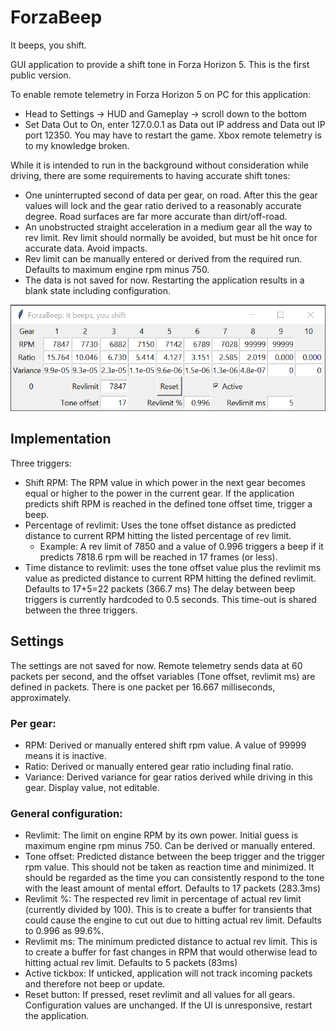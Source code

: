 # ForzaBeep
It beeps, you shift.

GUI application to provide a shift tone in Forza Horizon 5. This is the first public version.

To enable remote telemetry in Forza Horizon 5 on PC for this application: 
- Head to Settings -> HUD and Gameplay -> scroll down to the bottom
- Set Data Out to On, enter 127.0.0.1 as Data out IP address and Data out IP port 12350. You may have to restart the game. Xbox remote telemetry is to my knowledge broken.

While it is intended to run in the background without consideration while driving, there are some requirements to having accurate shift tones:
- One uninterrupted second of data per gear, on road. After this the gear values will lock and the gear ratio derived to a reasonably accurate degree. Road surfaces are far more accurate than dirt/off-road.
- An unobstructed straight acceleration in a medium gear all the way to rev limit. Rev limit should normally be avoided, but must be hit once for accurate data. Avoid impacts.
- Rev limit can be manually entered or derived from the required run. Defaults to maximum engine rpm minus 750.
- The data is not saved for now. Restarting the application results in a blank state including configuration.

![example v0.1 BMW M5 2018](images/sample-BMW-M5-2018.png)

## Implementation
Three triggers:
- Shift RPM: The RPM value in which power in the next gear becomes equal or higher to the power in the current gear. If the application predicts shift RPM is reached in the defined tone offset time, trigger a beep.
- Percentage of revlimit: Uses the tone offset distance as predicted distance to current RPM hitting the listed percentage of rev limit.
  - Example: A rev limit of 7850 and a value of 0.996 triggers a beep if it predicts 7818.6 rpm will be reached in 17 frames (or less).
- Time distance to revlimit: uses the tone offset value plus the revlimit ms value as predicted distance to current RPM hitting the defined revlimit. Defaults to 17+5=22 packets (366.7 ms)
The delay between beep triggers is currently hardcoded to 0.5 seconds. This time-out is shared between the three triggers.

## Settings
The settings are not saved for now. Remote telemetry sends data at 60 packets per second, and the offset variables (Tone offset, revlimit ms) are defined in packets. There is one packet per 16.667 milliseconds, approximately.

### Per gear:
- RPM: Derived or manually entered shift rpm value. A value of 99999 means it is inactive.
- Ratio: Derived or manually entered gear ratio including final ratio.
- Variance: Derived variance for gear ratios derived while driving in this gear. Display value, not editable.

### General configuration:
- Revlimit: The limit on engine RPM by its own power. Initial guess is maximum engine rpm minus 750. Can be derived or manually entered.
- Tone offset: Predicted distance between the beep trigger and the trigger rpm value. This should not be taken as reaction time and minimized. It should be regarded as the time you can consistently respond to the tone with the least amount of mental effort. Defaults to 17 packets (283.3ms)
- Revlimit %: The respected rev limit in percentage of actual rev limit (currently divided by 100). This is to create a buffer for transients that could cause the engine to cut out due to hitting actual rev limit. Defaults to 0.996 as 99.6%.
- Revlimit ms: The minimum predicted distance to actual rev limit. This is to create a buffer for fast changes in RPM that would otherwise lead to hitting actual rev limit. Defaults to 5 packets (83ms)
- Active tickbox: If unticked, application will not track incoming packets and therefore not beep or update.
- Reset button: If pressed, reset revlimit and all values for all gears. Configuration values are unchanged. If the UI is unresponsive, restart the application.
